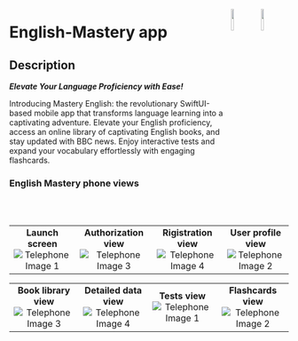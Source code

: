 <a href="https://developer.apple.com/xcode/swiftui/"><img src="https://img.icons8.com/?size=512&id=24465&format=png" align="right" width="10%"></a>
<img src="https://i.imgur.com/2wXKp4n.png" align="right" width="10%"></a>
# English-Mastery app
## Description
_**Elevate Your Language Proficiency with Ease!**_

Introducing Mastery English: the revolutionary SwiftUI-based mobile app that transforms language learning into a captivating adventure. Elevate your English proficiency, access an online library of captivating English books, and stay updated with BBC news. Enjoy interactive tests and expand your vocabulary effortlessly with engaging flashcards.
### English Mastery phone views


<table>
  <tr>
    <td align="center"><strong>Launch screen</strong><br><img src="https://i.imgur.com/Dn7xGdv.png" alt="Telephone Image 1"></td>
    <td align="center"><strong>Authorization view</strong><br><img src="https://i.imgur.com/oFrqpEi.png" alt="Telephone Image 3"></td>
    <td align="center"><strong>Rigistration view</strong><br><img src="https://i.imgur.com/ChPspvx.png" alt="Telephone Image 4"></td>
    <td align="center"><strong>User profile view</strong><br><img src="https://i.imgur.com/rYXL1ui.png" alt="Telephone Image 2"></td>
  </tr>
</table>

<table>
  <tr>
    <td align="center"><strong>Book library view</strong><br><img src="https://i.imgur.com/NzUhZa5.png" alt="Telephone Image 3"></td>
    <td align="center"><strong>Detailed data view</strong><br><img src="https://i.imgur.com/CdJKqWz.png" alt="Telephone Image 4"></td>
    <td align="center"><strong>Tests view</strong><br><img src="https://i.imgur.com/DFL4sT3.png" alt="Telephone Image 1"></td>
    <td align="center"><strong>Flashcards view</strong><br><img src="https://i.imgur.com/oDsO30R.png" alt="Telephone Image 2"></td>
  </tr>
</table>
